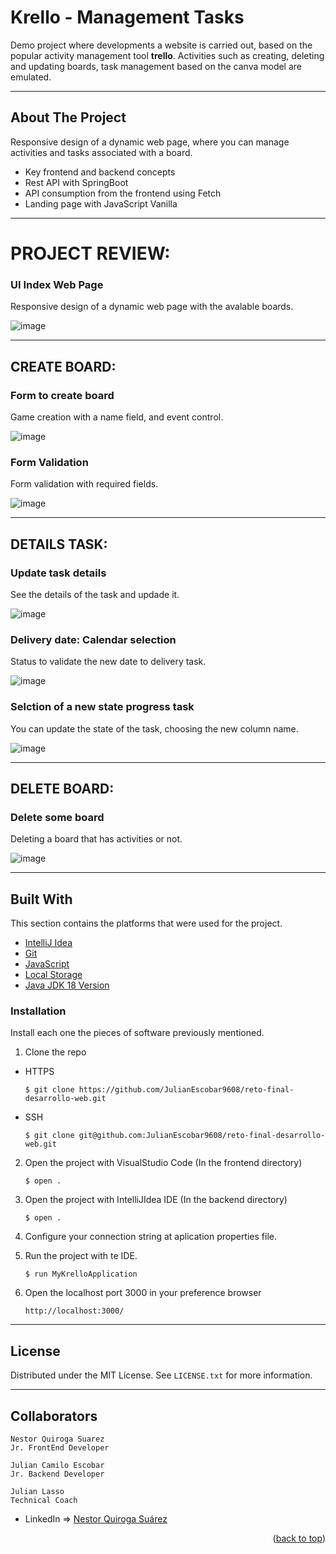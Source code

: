  # Krello - Management Tasks
Demo project where developments a website is carried out, based on the popular activity management tool **trello**. Activities such as creating, deleting and updating boards, task management based on the canva model are emulated.

---

<!-- ABOUT THE PROJECT -->
## About The Project

Responsive design of a dynamic web page, where you can manage activities and tasks associated with a board.

- Key frontend and backend concepts
- Rest API with SpringBoot
- API consumption from the frontend using Fetch
- Landing page with JavaScript Vanilla




---

# PROJECT REVIEW:

### UI Index Web Page

Responsive design of a dynamic web page with the avalable boards.

![image](https://res.cloudinary.com/adev48/image/upload/v1659336926/Sofka%20Assets/Training%20Leagues/API%20SpringBoot-JavaScript/GetBoards_y7rgjz.png)


---

## CREATE BOARD:

### Form to create board

Game creation with a name field, and event control. 

![image]()

### Form Validation

Form validation with required fields.

![image]()


---

## DETAILS TASK:

### Update task details

See the details of the task and updade it.

![image](https://res.cloudinary.com/adev48/image/upload/v1659336926/Sofka%20Assets/Training%20Leagues/API%20SpringBoot-JavaScript/UpdateTask_oin6r5.png)


### Delivery date: Calendar selection

Status to validate the new date to delivery task.

![image](https://res.cloudinary.com/adev48/image/upload/v1659336926/Sofka%20Assets/Training%20Leagues/API%20SpringBoot-JavaScript/UpdateTaskCalendar_bwxilc.png)


### Selction of a new state progress task

You can update the state of the task, choosing the new column name.

![image](https://res.cloudinary.com/adev48/image/upload/v1659336926/Sofka%20Assets/Training%20Leagues/API%20SpringBoot-JavaScript/UpdateTaskColumn_chl7is.png)


---

## DELETE BOARD:

### Delete some board

Deleting a board that has activities or not.

![image](https://res.cloudinary.com/adev48/image/upload/v1659336926/Sofka%20Assets/Training%20Leagues/API%20SpringBoot-JavaScript/RenderBoard_qx6mod.png)


---



## Built With

This section contains the platforms that were used for the project.

* [IntelliJ Idea](https://www.jetbrains.com/es-es/idea/)
* [Git](https://git-scm.com/)
* [JavaScript](https://developer.mozilla.org/es/docs/Web/JavaScript)
* [Local Storage](https://developer.mozilla.org/es/docs/Web/API/Window/localStorage)
* [Java JDK 18 Version ](https://www.oracle.com/java/technologies/downloads/)


### Installation

Install each one the pieces of software previously mentioned.


1. Clone the repo

- HTTPS
   ```
   $ git clone https://github.com/JulianEscobar9608/reto-final-desarrollo-web.git
   ```


- SSH
   ```
   $ git clone git@github.com:JulianEscobar9608/reto-final-desarrollo-web.git
   ```


2. Open the project with VisualStudio Code (In the frontend directory)

   ```
   $ open .
   ```
   

3. Open the project with IntelliJIdea IDE (In the backend directory)

   ```
   $ open .
   
   ```
   
4. Configure your connection string at aplication properties file.

   
5. Run the project with te IDE.

   ```
   $ run MyKrelloApplication 
   
   ``` 
   
4. Open the localhost port 3000 in your preference browser

   ```
   http://localhost:3000/
   
   ```

   

---

<!-- LICENSE -->
## License

Distributed under the MIT License. See `LICENSE.txt` for more information.

---

<!-- CONTACT -->
## Collaborators
```
Nestor Quiroga Suarez
Jr. FrontEnd Developer

Julian Camilo Escobar
Jr. Backend Developer

Julian Lasso
Technical Coach

```
- LinkedIn => [Nestor Quiroga Suárez](https://www.linkedin.com/in/nqs48/)



<p align="right">(<a href="#top">back to top</a>)</p>
